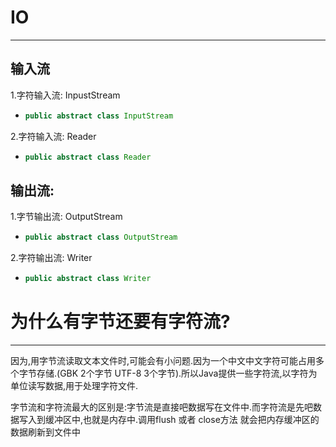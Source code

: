 # IO

---

## 输入流

1.字符输入流: InpustStream 

* ```java
  public abstract class InputStream
  ```

 2.字符输入流: Reader

* ```java
  public abstract class Reader
  ```



## 输出流:

1.字节输出流: OutputStream

* ```java
  public abstract class OutputStream
  ```

2.字符输出流: Writer

* ```java
  public abstract class Writer
  ```

# 



# 为什么有字节还要有字符流?

---

因为,用字节流读取文本文件时,可能会有小问题.因为一个中文中文字符可能占用多个字节存储.(GBK 2个字节	UTF-8 3个字节).所以Java提供一些字符流,以字符为单位读写数据,用于处理字符文件.

字节流和字符流最大的区别是:字节流是直接吧数据写在文件中.而字符流是先吧数据写入到缓冲区中,也就是内存中.调用flush 或者 close方法 就会把内存缓冲区的数据刷新到文件中

